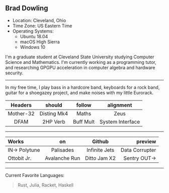 <!-- My OLE Treehouses Profile -->

Brad Dowling
------------

- Location: Cleveland, Ohio
- Time Zone: US Eastern Time
- Operating Systems: 
  - Ubuntu 18.04
  - macOS High Sierra
  - Windows 10

I'm a graduate student at Cleveland State University studying Computer Science and Mathematics. I'm currently working as a programming tutor, and researching GPGPU acceleration in computer algebra and hardware security.

---

In my free time, I play bass in a hardcore band, keyboards for a rock band, guitar for a shoegazey project, and make noises with my little Eurorack.

| Headers   | should      | follow    | alignment        |
|:---------:|:-----------:|:---------:|:----------------:|
| Mother-32 | Disting Mk4 | Maths     | Zeus             |
| DFAM      | 2HP Verb    | Buff Mult | System Interface |

---

| Works         | on            | Github         | preview        |
|:------------- |:-------------:|:--------------:| --------------:|
| IN-> Polytune | Palisades     | Infinite Jets  | Data Corrupter |
| Ottobit Jr.   | Avalanche Run | Ditto Jam X2   | Sentry OUT->   |

---

Current Favorite Languages:

> Rust, Julia, Racket, Haskell
